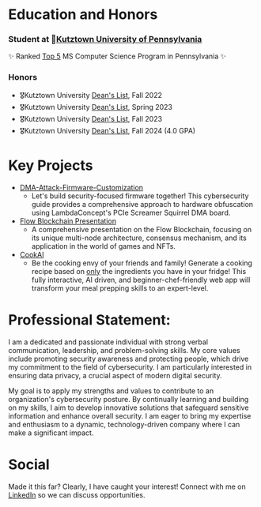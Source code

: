 # Education and Honors
### Student at 📍[Kutztown University of Pennsylvania](https://www.kutztown.edu/academics/colleges-and-departments/liberal-arts-and-sciences/departments/computer-science-and-information-technology.html)
✨ Ranked <ins>Top 5</ins> MS Computer Science Program in Pennsylvania ✨

### Honors
- 🎖️Kutztown University <ins>Dean's List</ins>, Fall 2022
- 🎖️Kutztown University <ins>Dean's List</ins>, Spring 2023
- 🎖️Kutztown University <ins>Dean's List</ins>, Fall 2023
- 🎖️Kutztown University <ins>Dean's List</ins>, Fall 2024 (4.0 GPA)

#
# Key Projects
  - [DMA-Attack-Firmware-Customization](https://github.com/acageduser/DMA-Attack-Firmware-Customization)
    - Let's build security-focused firmware together! This cybersecurity guide provides a comprehensive approach to hardware obfuscation using LambdaConcept's PCIe Screamer Squirrel DMA board.
  - [Flow Blockchain Presentation](https://github.com/acageduser/CSC-480-Oral-Presentation---Blockchain-Technologies-Flow)
    - A comprehensive presentation on the Flow Blockchain, focusing on its unique multi-node architecture, consensus mechanism, and its application in the world of games and NFTs.
  - [CookAI](https://github.com/acageduser/cook-ai)
    - Be the cooking envy of your friends and family! Generate a cooking recipe based on <ins>only</ins> the ingredients you have in your fridge! This fully interactive, AI driven, and beginner-chef-friendly web app will transform your meal prepping skills to an expert-level.

#
# Professional Statement:

I am a dedicated and passionate individual with strong verbal communication, leadership, and problem-solving skills. My core values include promoting security awareness and protecting people, which drive my commitment to the field of cybersecurity. I am particularly interested in ensuring data privacy, a crucial aspect of modern digital security.

My goal is to apply my strengths and values to contribute to an organization's cybersecurity posture. By continually learning and building on my skills, I aim to develop innovative solutions that safeguard sensitive information and enhance overall security. I am eager to bring my expertise and enthusiasm to a dynamic, technology-driven company where I can make a significant impact.

#
# Social
Made it this far? Clearly, I have caught your interest! Connect with me on [LinkedIn](https://www.linkedin.com/in/ryan-livinghouse-872596300) so we can discuss opportunities.

<!--
**acageduser/acageduser** is a ✨ _special_ ✨ repository because its `README.md` (this file) appears on your GitHub profile.

Here are some ideas to get you started:

- 🔭 I’m currently working on ...
- 🌱 I’m currently learning ...
- 👯 I’m looking to collaborate on ...
- 🤔 I’m looking for help with ...
- 💬 Ask me about ...
- 📫 How to reach me: ...
- 😄 Pronouns: ...
- ⚡ Fun fact: ...
-->
